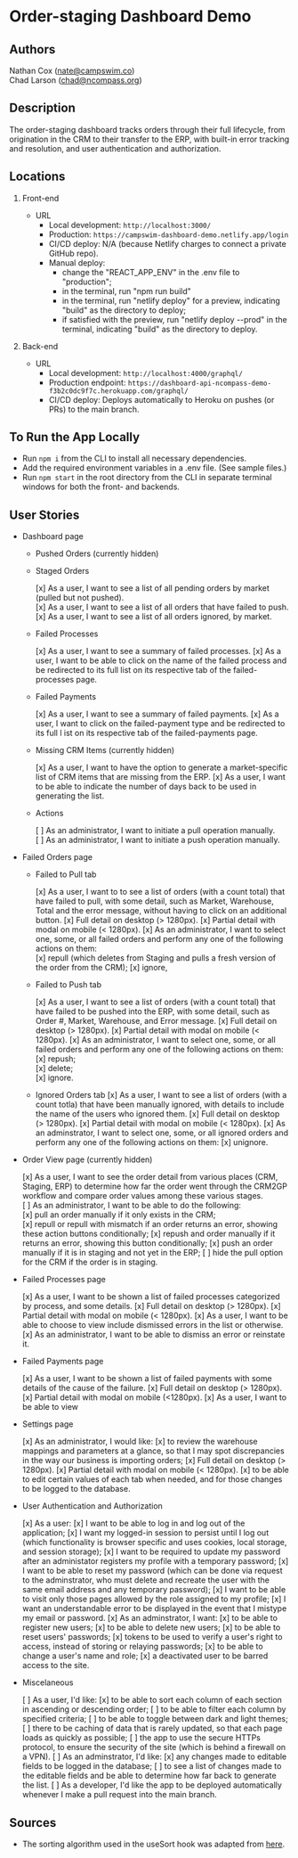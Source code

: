 # Order-staging Dashboard Demo

## Authors

Nathan Cox (<nate@campswim.co>)  
Chad Larson (<chad@ncompass.org>)

## Description

The order-staging dashboard tracks orders through their full lifecycle, from origination in the CRM to their transfer to the ERP, with built-in error tracking and resolution, and user authentication and authorization.

## Locations

1. Front-end
    - URL
      - Local development: `http://localhost:3000/`
      - Production: `https://campswim-dashboard-demo.netlify.app/login`
      - CI/CD deploy: N/A (because Netlify charges to connect a private GitHub repo).
      - Manual deploy:
        - change the "REACT_APP_ENV" in the .env file to "production";
        - in the terminal, run "npm run build"
        - in the terminal, run "netlify deploy" for a preview, indicating "build" as the directory to deploy;
        - if satisfied with the preview, run "netlify deploy --prod" in the terminal, indicating "build" as the directory to deploy.

2. Back-end
    - URL
      - Local development: `http://localhost:4000/graphql/`
      - Production endpoint: `https://dashboard-api-ncompass-demo-f3b2c0dc9f7c.herokuapp.com/graphql/`
      - CI/CD deploy: Deploys automatically to Heroku on pushes (or PRs) to the main branch.

## To Run the App Locally

- Run `npm i` from the CLI to install all necessary dependencies.
- Add the required environment variables in a .env file. (See sample files.)
- Run `npm start` in the root directory from the CLI in separate terminal windows for both the front- and backends.

## User Stories

- Dashboard page

  - Pushed Orders (currently hidden)

  - Staged Orders

    [x] As a user, I want to see a list of all pending orders by market (pulled but not pushed).  
    [x] As a user, I want to see a list of all orders that have failed to push.
    [x] As a user, I want to see a list of all orders ignored, by market.

  - Failed Processes

    [x] As a user, I want to see a summary of failed processes.
    [x] As a user, I want to be able to click on the name of the failed process and be redirected to its full list on its respective tab of the failed-processes page.

  - Failed Payments

    [x] As a user, I want to see a summary of failed payments.
    [x] As a user, I want to click on the failed-payment type and be redirected to its full l ist on its respective tab of the failed-payments page.

  - Missing CRM Items (currently hidden)

    [x] As a user, I want to have the option to generate a market-specific list of CRM items that are missing from the ERP.
    [x] As a user, I want to be able to indicate the number of days back to be used in generating the list.

  - Actions

    [ ] As an administrator, I want to initiate a pull operation manually.  
    [ ] As an administrator, I want to initiate a push operation manually.

- Failed Orders page

  - Failed to Pull tab

    [x] As a user, I want to to see a list of orders (with a count total) that have failed to pull, with some detail, such as Market, Warehouse, Total and the error message, without having to click on an additional button.
      [x] Full detail on desktop (> 1280px).
      [x] Partial detail with modal on mobile (< 1280px).
    [x] As an administrator, I want to select one, some, or all failed orders and perform any one of the following actions on them:  
      [x] repull (which deletes from Staging and pulls a fresh version of the order from the CRM);
      [x] ignore,

  - Failed to Push tab

    [x] As a user, I want to see a list of orders (with a count total) that have failed to be pushed into the ERP, with some detail, such as Order #, Market, Warehouse, and Error message.
      [x] Full detail on desktop (> 1280px).
      [x] Partial detail with modal on mobile (< 1280px).
    [x] As an administrator, I want to select one, some, or all failed orders and perform any one of the following actions on them:  
      [x] repush;  
      [x] delete;  
      [x] ignore.
  
  - Ignored Orders tab
    [x] As a user, I want to see a list of orders (with a count totla) that have been manually ignored, with details to include the name of the users who ignored them.
      [x] Full detail on desktop (> 1280px).
      [x] Partial detail with modal on mobile (< 1280px).
    [x] As an adminstrator, I want to select one, some, or all ignored orders and perform any one of the following actions on them:
      [x] unignore.

- Order View page (currently hidden)

    [x] As a user, I want to see the order detail from various places (CRM, Staging, ERP) to determine how far the order went through the CRM2GP workflow and compare order values among these various stages.  
    [ ] As an administrator, I want to be able to do the following:  
      [x] pull an order manually if it only exists in the CRM;  
      [x] repull or repull with mismatch if an order returns an error, showing these action buttons conditionally;
      [x] repush and order manually if it returns an error, showing this button conditionally;
      [x] push an order manually if it is in staging and not yet in the ERP;
      [ ] hide the pull option for the CRM if the order is in staging.

- Failed Processes page

  [x] As a user, I want to be shown a list of failed processes categorized by process, and some details.
    [x] Full detail on desktop (> 1280px).
    [x] Partial detail with modal on mobile (< 1280px).
  [x] As a user, I want to be able to choose to view include dismissed errors in the list or otherwise.
  [x] As an administrator, I want to be able to dismiss an error or reinstate it.

- Failed Payments page

  [x] As a user, I want to be shown a list of failed payments with some details of the cause of the failure.
    [x] Full detail on desktop (> 1280px).
    [x] Partial detail with modal on mobile (<1280px).
  [x] As a user, I want to be able to view 

- Settings page

  [x] As an administrator, I would like:
    [x] to review the warehouse mappings and parameters at a glance, so that I may spot discrepancies in the way our business is importing orders;
      [x] Full detail on desktop (> 1280px).
      [x] Partial detail with modal on mobile (< 1280px).
    [x] to be able to edit certain values of each tab when needed, and for those changes to be logged to the database.

- User Authentication and Authorization

  [x] As a user:
    [x] I want to be able to  log in and log out of the application;
    [x] I want my logged-in session to persist until I log out (which functionality is browser specific and uses cookies, local storage, and session storage);
    [x] I want to be required to update my password after an administator registers my profile with a temporary password;
    [x] I want to be able to reset my password (which can be done via request to the adminstrator, who must delete and recreate the user with the same email address and any temporary password);
    [x] I want to be able to visit only those pages allowed by the role assigned to my profile;
    [x] I want an understandable error to be displayed in the event that I mistype my email or password.
  [x] As an adminstrator, I want:
    [x] to be able to register new users;
    [x] to be able to delete new users;
    [x] to be able to reset users' passwords;
    [x] tokens to be used to verify a user's right to access, instead of storing or relaying passwords;
    [x] to be able to change a user's name and role;
    [x] a deactivated user to be barred access to the site.

- Miscelaneous

  [ ] As a user, I'd like:
    [x] to be able to sort each column of each section in ascending or descending order;
    [ ] to be able to filter each column by specified criteria;
    [ ] to be able to toggle between dark and light themes;
    [ ] there to be caching of data that is rarely updated, so that each page loads as quickly as possible;
    [ ] the app to use the secure HTTPs protocol, to ensure the security of the site (which is behind a firewall on a VPN).
  [ ] As an adminstrator, I'd like:
    [x] any changes made to editable fields to be logged in the database;
    [ ] to see a list of changes made to the editable fields and be able to determine how far back to generate the list.
  [ ] As a developer, I'd like the app to be deployed automatically whenever I make a pull request into the main branch.

## Sources

- The sorting algorithm used in the useSort hook was adapted from [here](https://www.smashingmagazine.com/2020/03/sortable-tables-react/).
